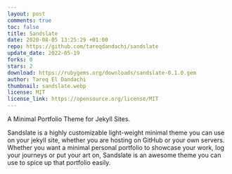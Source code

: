 ```yaml
---
layout: post
comments: true
toc: false
title: Sandslate
date: 2020-08-05 13:25:29 +01:00
repo: https://github.com/tareqdandachi/sandslate
update_date: 2022-05-19
forks: 0
stars: 2
download: https://rubygems.org/downloads/sandslate-0.1.0.gem
author: Tareq El Dandachi
thumbnail: sandslate.webp
license: MIT
license_link: https://opensource.org/license/MIT
---
```


A Minimal Portfolio Theme for Jekyll Sites.

Sandslate is a highly customizable light-weight minimal theme you can use on your jekyll site, whether you are hosting on GitHub or your own servers.
Whether you want a minimal personal portfolio to showcase your work, log your journeys or put your art on, Sandslate is an awesome theme you can use  to spice up that portfolio easily.
